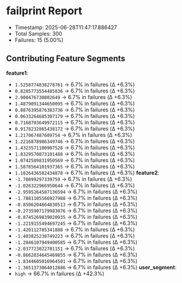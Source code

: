 # failprint Report
- Timestamp: 2025-06-28T11:47:17.886427
- Total Samples: 300
- Failures: 15 (5.00%)

## Contributing Feature Segments
**feature1**:
- `1.5258774838278761` → 6.7% in failures (Δ +6.3%)
- `0.8285773554485836` → 6.7% in failures (Δ +6.3%)
- `2.900476730802649` → 6.7% in failures (Δ +6.3%)
- `1.4879091344650095` → 6.7% in failures (Δ +6.3%)
- `0.8876395876383736` → 6.7% in failures (Δ +6.3%)
- `0.0633264685307179` → 6.7% in failures (Δ +6.3%)
- `0.7168703649972115` → 6.7% in failures (Δ +6.3%)
- `0.9178232865438172` → 6.7% in failures (Δ +6.3%)
- `1.217067487609754` → 6.7% in failures (Δ +6.3%)
- `1.2216878986349746` → 6.7% in failures (Δ +6.3%)
- `1.4323571100907528` → 6.7% in failures (Δ +6.3%)
- `1.8329570873101488` → 6.7% in failures (Δ +6.3%)
- `1.0742589831950569` → 6.7% in failures (Δ +6.3%)
- `1.5878564101937365` → 6.7% in failures (Δ +6.3%)
- `1.1826436582434878` → 6.7% in failures (Δ +6.3%)
**feature2**:
- `-1.70899297339759` → 6.7% in failures (Δ +6.3%)
- `-1.026322966950644` → 6.7% in failures (Δ +6.3%)
- `-2.9595264587136594` → 6.7% in failures (Δ +6.3%)
- `-1.7881105566927988` → 6.7% in failures (Δ +6.3%)
- `-0.8506204664830513` → 6.7% in failures (Δ +6.3%)
- `-0.2735907179983076` → 6.7% in failures (Δ +6.3%)
- `-0.8745269839020935` → 6.7% in failures (Δ +6.3%)
- `-1.2219155494697245` → 6.7% in failures (Δ +6.3%)
- `-1.420112785341888` → 6.7% in failures (Δ +6.3%)
- `-1.403825230749223` → 6.7% in failures (Δ +6.3%)
- `-1.2846107949400585` → 6.7% in failures (Δ +6.3%)
- `-2.037723022701151` → 6.7% in failures (Δ +6.3%)
- `-0.8662834645469855` → 6.7% in failures (Δ +6.3%)
- `-1.8344605016964501` → 6.7% in failures (Δ +6.3%)
- `-1.3651373064012886` → 6.7% in failures (Δ +6.3%)
**user_segment**:
- `high` → 66.7% in failures (Δ +42.3%)

